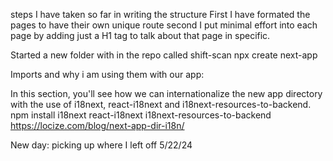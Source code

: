 steps I have taken so far in writing the structure
First I have formated the pages to have their own unique route
second I put minimal effort into each page by adding just a H1 tag
to talk about that page in specific. 

Started a new folder with in the repo called shift-scan
 npx create next-app


Imports and why i am using them with our app:

In this section, you'll see how we can internationalize the new app directory with the use of i18next, react-i18next and i18next-resources-to-backend.
npm install i18next react-i18next i18next-resources-to-backend
https://locize.com/blog/next-app-dir-i18n/


New day: picking up where I left off 5/22/24
